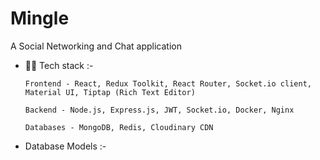 # Mingle

A Social Networking and Chat application

- 👨‍💻 Tech stack :-
  
      Frontend - React, Redux Toolkit, React Router, Socket.io client, Material UI, Tiptap (Rich Text Editor)
    
      Backend - Node.js, Express.js, JWT, Socket.io, Docker, Nginx

      Databases - MongoDB, Redis, Cloudinary CDN

- Database Models :-